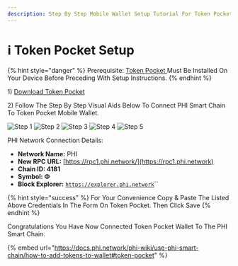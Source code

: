 ```yaml
---
description: Step By Step Mobile Wallet Setup Tutorial For Token Pocket
---
```


# ℹ Token Pocket Setup

{% hint style="danger" %}
Prerequisite: [Token Pocket ](https://www.tokenpocket.pro/en/download/app)Must Be Installed On Your Device Before Preceding With Setup Instructions.
{% endhint %}

1\) [Download Token Pocket](https://www.tokenpocket.pro/en/download/app)

2\) Follow The Step By Step Visual Aids Below To Connect PHI Smart Chain To Token Pocket Mobile Wallet.

![Step 1](../../../.gitbook/assets/IMG\_5505.jpg) ![Step 2](../../../.gitbook/assets/IMG\_5506.jpg) ![Step 3](../../../.gitbook/assets/IMG\_5501.jpg) ![Step 4](../../../.gitbook/assets/IMG\_5502.jpg) ![Step 5](../../../.gitbook/assets/IMG\_5504.jpg)

PHI Network Connection Details:

* **Network Name:** PHI
* **New RPC URL:** [https://rpc1.phi.network/](https://rpc1.phi.network)​
* **Chain ID: 4181**
* **Symbol: Φ**
* **Block Explorer:** [`https://explorer.phi.network`](https://explorer.phi.network)``

{% hint style="success" %}
For Your Convenience Copy & Paste The Listed Above Credentials In The Form On Token Pocket. Then Click Save
{% endhint %}

Congratulations You Have Now Connected Token Pocket Wallet To The PHI Smart Chain.&#x20;

{% embed url="https://docs.phi.network/phi-wiki/use-phi-smart-chain/how-to-add-tokens-to-wallet#token-pocket" %}
